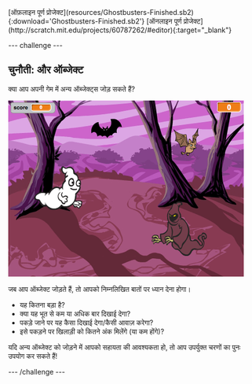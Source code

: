 <div class="p-hero-buttons">
  [ऑफ़लाइन पूर्ण प्रोजेक्ट](resources/Ghostbusters-Finished.sb2){:download='Ghostbusters-Finished.sb2'}
  [ऑनलाइन पूर्ण प्रोजेक्ट](http://scratch.mit.edu/projects/60787262/#editor){:target="_blank"}
</div>

--- challenge ---

## चुनौती: और ऑब्जेक्ट

क्या आप अपनी गेम में अन्य ऑब्जेक्ट्स जोड़ सकते हैं?

![screenshot](images/ghost-final.png)

जब आप ऑब्जेक्ट जोड़ते हैं, तो आपको निम्नलिखित बातों पर ध्यान देना होगा।

+ यह कितना बड़ा है?
+ क्या यह भूत से कम या अधिक बार दिखाई देगा?
+ पकड़े जाने पर यह कैसा दिखाई देगा/कैसी आवाज़ करेगा?
+ इसे पकड़ने पर खिलाड़ी को कितने अंक मिलेंगे (या कम होंगे)?

यदि अन्य ऑब्जेक्ट को जोड़ने में आपको सहायता की आवश्यकता हो, तो आप उपर्युक्त चरणों का पुनः उपयोग कर सकते हैं!

--- /challenge ---
